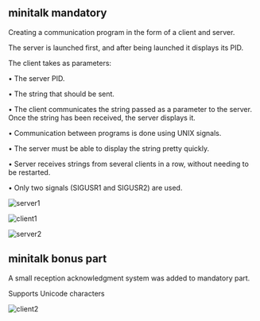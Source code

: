 ## minitalk mandatory

Creating a communication program in the form of a client and server.

The server is launched first, and after being launched it displays its PID.

The client takes as parameters:

• The server PID.

• The string that should be sent.

• The client communicates the string passed as a parameter to the server. Once the string has been received, the server displays it.

• Communication between programs is done using UNIX signals.

• The server must be able to display the string pretty quickly.

• Server receives strings from several clients in a row, without needing to be restarted.

• Only two signals (SIGUSR1 and SIGUSR2) are used.

![server1](https://user-images.githubusercontent.com/83021442/125605557-292d29fb-b043-40db-9bea-06f7b2f9c2b1.jpeg)

![client1](https://user-images.githubusercontent.com/83021442/125605623-f9c49fdd-9cc3-44d8-9564-a248aa040b32.jpeg)

![server2](https://user-images.githubusercontent.com/83021442/125605587-4e8dbabe-854e-40c7-9d85-fbf4f6972e68.jpeg)


## minitalk bonus part

A small reception acknowledgment system was added to mandatory part.

Supports Unicode characters

![client2](https://user-images.githubusercontent.com/83021442/125605636-157db784-e4aa-4830-b060-80a8011fe3aa.jpeg)  

<!--Detailed information is in [en.subject_minitalk.pdf](https://github.com/lelle-asem/03_minitalk/blob/master/en.subject_minitalk.pdf)-->
